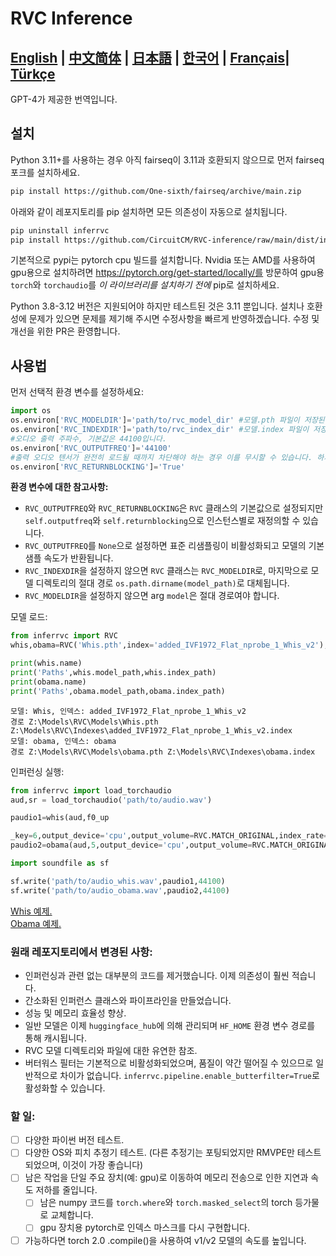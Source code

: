# RVC Inference

[**English**](../README.md) | [**中文简体**](./README.ch.md) | [**日本語**](./README.ja.md) | [**한국어**](./README.ko.md) | [**Français**](./README.fr.md)| [**Türkçe**](./README.tr.md)
------
GPT-4가 제공한 번역입니다.

## 설치
Python 3.11+를 사용하는 경우 아직 fairseq이 3.11과 호환되지 않으므로 먼저 fairseq 포크를 설치하세요.
```bash
pip install https://github.com/One-sixth/fairseq/archive/main.zip
```

아래와 같이 레포지토리를 pip 설치하면 모든 의존성이 자동으로 설치됩니다.
```bash
pip uninstall inferrvc
pip install https://github.com/CircuitCM/RVC-inference/raw/main/dist/inferrvc-1.0-py3-none-any.whl --no-cache-dir
```
기본적으로 pypi는 pytorch cpu 빌드를 설치합니다. Nvidia 또는 AMD를 사용하여 gpu용으로 설치하려면 https://pytorch.org/get-started/locally/를 방문하여 gpu용 `torch`와 `torchaudio`를 _이 라이브러리를 설치하기 전에_ pip로 설치하세요.

Python 3.8-3.12 버전은 지원되어야 하지만 테스트된 것은 3.11 뿐입니다. 설치나 호환성에 문제가 있으면 문제를 제기해 주시면 수정사항을 빠르게 반영하겠습니다.
수정 및 개선을 위한 PR은 환영합니다.

## 사용법
먼저 선택적 환경 변수를 설정하세요:
```python
import os
os.environ['RVC_MODELDIR']='path/to/rvc_model_dir' #모델.pth 파일이 저장된 곳.
os.environ['RVC_INDEXDIR']='path/to/rvc_index_dir' #모델.index 파일이 저장된 곳.
#오디오 출력 주파수, 기본값은 44100입니다.
os.environ['RVC_OUTPUTFREQ']='44100'
#출력 오디오 텐서가 완전히 로드될 때까지 차단해야 하는 경우 이를 무시할 수 있습니다. 하지만 더 큰 torch 파이프라인에서 실행하려면 False로 설정하면 성능이 약간 향상됩니다.
os.environ['RVC_RETURNBLOCKING']='True'
```
**환경 변수에 대한 참고사항:**
- `RVC_OUTPUTFREQ`와 `RVC_RETURNBLOCKING`은 `RVC` 클래스의 기본값으로 설정되지만 `self.outputfreq`와 `self.returnblocking`으로 인스턴스별로 재정의할 수 있습니다.
- `RVC_OUTPUTFREQ`를 `None`으로 설정하면 표준 리샘플링이 비활성화되고 모델의 기본 샘플 속도가 반환됩니다.
- `RVC_INDEXDIR`을 설정하지 않으면 `RVC` 클래스는 `RVC_MODELDIR`로, 마지막으로 모델 디렉토리의 절대 경로 `os.path.dirname(model_path)`로 대체됩니다.
- `RVC_MODELDIR`을 설정하지 않으면 arg `model`은 절대 경로여야 합니다.

모델 로드:
```python
from inferrvc import RVC
whis,obama=RVC('Whis.pth',index='added_IVF1972_Flat_nprobe_1_Whis_v2'),RVC(model='obama')

print(whis.name)
print('Paths',whis.model_path,whis.index_path)
print(obama.name)
print('Paths',obama.model_path,obama.index_path)
```
```text
모델: Whis, 인덱스: added_IVF1972_Flat_nprobe_1_Whis_v2
경로 Z:\Models\RVC\Models\Whis.pth Z:\Models\RVC\Indexes\added_IVF1972_Flat_nprobe_1_Whis_v2.index
모델: obama, 인덱스: obama
경로 Z:\Models\RVC\Models\obama.pth Z:\Models\RVC\Indexes\obama.index
```

인퍼런싱 실행:
```python
from inferrvc import load_torchaudio
aud,sr = load_torchaudio('path/to/audio.wav')

paudio1=whis(aud,f0_up

_key=6,output_device='cpu',output_volume=RVC.MATCH_ORIGINAL,index_rate=.75)
paudio2=obama(aud,5,output_device='cpu',output_volume=RVC.MATCH_ORIGINAL,index_rate=.9)

import soundfile as sf

sf.write('path/to/audio_whis.wav',paudio1,44100)
sf.write('path/to/audio_obama.wav',paudio2,44100)
```
[Whis 예제.](./docs/audio_whis.wav)  
[Obama 예제.](./docs/audio_obama.wav)

### 원래 레포지토리에서 변경된 사항:
 - 인퍼런싱과 관련 없는 대부분의 코드를 제거했습니다. 이제 의존성이 훨씬 적습니다.
 - 간소화된 인퍼런스 클래스와 파이프라인을 만들었습니다.
 - 성능 및 메모리 효율성 향상.
 - 일반 모델은 이제 `huggingface_hub`에 의해 관리되며 `HF_HOME` 환경 변수 경로를 통해 캐시됩니다.
 - RVC 모델 디렉토리와 파일에 대한 유연한 참조.
 - 버터워스 필터는 기본적으로 비활성화되었으며, 품질이 약간 떨어질 수 있으므로 일반적으로 차이가 없습니다. `inferrvc.pipeline.enable_butterfilter=True`로 활성화할 수 있습니다.

### 할 일:
- [ ] 다양한 파이썬 버전 테스트.
- [ ] 다양한 OS와 피치 추정기 테스트. (다른 추정기는 포팅되었지만 RMVPE만 테스트되었으며, 이것이 가장 좋습니다)
- [ ] 남은 작업을 단일 주요 장치(예: gpu)로 이동하여 메모리 전송으로 인한 지연과 속도 저하를 줄입니다.
  - [ ] 남은 numpy 코드를 `torch.where`와 `torch.masked_select`의 torch 등가물로 교체합니다.
  - [ ] gpu 장치용 pytorch로 인덱스 마스크를 다시 구현합니다.
- [ ] 가능하다면 torch 2.0 .compile()을 사용하여 v1/v2 모델의 속도를 높입니다.